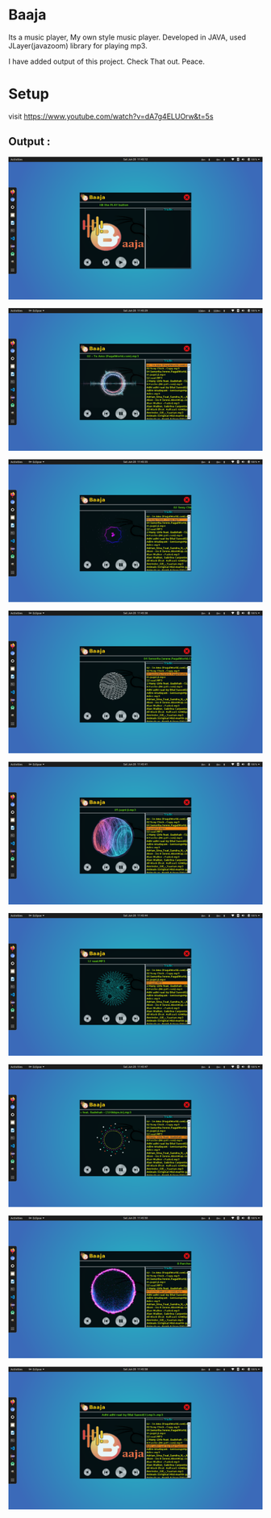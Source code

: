 # Baaja
Its a music player, My own style music player.
Developed in JAVA, used JLayer(javazoom) library for playing mp3.

I have added output of this project. Check That out.
Peace.

# Setup
visit https://www.youtube.com/watch?v=dA7g4ELUOrw&t=5s 

## Output :
![alt Output1](https://raw.githubusercontent.com/roshansourav/Baaja/master/Screenshots/Screenshot%20from%202020-06-20%2011-45-12.png)

![alt Output2](https://raw.githubusercontent.com/roshansourav/Baaja/master/Screenshots/Screenshot%20from%202020-06-20%2011-45-29.png)

![alt Output3](https://raw.githubusercontent.com/roshansourav/Baaja/master/Screenshots/Screenshot%20from%202020-06-20%2011-45-35.png)

![alt Output4](https://raw.githubusercontent.com/roshansourav/Baaja/master/Screenshots/Screenshot%20from%202020-06-20%2011-45-38.png)

![alt Output5](https://raw.githubusercontent.com/roshansourav/Baaja/master/Screenshots/Screenshot%20from%202020-06-20%2011-45-41.png)

![alt Output6](https://raw.githubusercontent.com/roshansourav/Baaja/master/Screenshots/Screenshot%20from%202020-06-20%2011-45-44.png)

![alt Output7](https://raw.githubusercontent.com/roshansourav/Baaja/master/Screenshots/Screenshot%20from%202020-06-20%2011-45-47.png)

![alt Output8](https://raw.githubusercontent.com/roshansourav/Baaja/master/Screenshots/Screenshot%20from%202020-06-20%2011-45-50.png)

![alt Output9](https://raw.githubusercontent.com/roshansourav/Baaja/master/Screenshots/Screenshot%20from%202020-06-20%2011-45-58.png)
